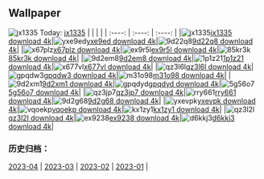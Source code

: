 ## Wallpaper
![jx1335](https://w.wallhaven.cc/full/jx/wallhaven-jx1335.jpg) Today: [jx1335](https://th.wallhaven.cc/small/jx/jx1335.jpg)
|      |      |      |
| :----: | :----: | :----: |
|![jx1335](https://th.wallhaven.cc/small/jx/jx1335.jpg)[jx1335 download 4k](https://wallhaven.cc/w/jx1335)|![yxe9ed](https://th.wallhaven.cc/small/yx/yxe9ed.jpg)[yxe9ed download 4k](https://wallhaven.cc/w/yxe9ed)|![9d22q8](https://th.wallhaven.cc/small/9d/9d22q8.jpg)[9d22q8 download 4k](https://wallhaven.cc/w/9d22q8)|
|![x67plz](https://th.wallhaven.cc/small/x6/x67plz.jpg)[x67plz download 4k](https://wallhaven.cc/w/x67plz)|![ex9r5l](https://th.wallhaven.cc/small/ex/ex9r5l.jpg)[ex9r5l download 4k](https://wallhaven.cc/w/ex9r5l)|![85kr3k](https://th.wallhaven.cc/small/85/85kr3k.jpg)[85kr3k download 4k](https://wallhaven.cc/w/85kr3k)|
|![9d2em8](https://th.wallhaven.cc/small/9d/9d2em8.jpg)[9d2em8 download 4k](https://wallhaven.cc/w/9d2em8)|![1p1z21](https://th.wallhaven.cc/small/1p/1p1z21.jpg)[1p1z21 download 4k](https://wallhaven.cc/w/1p1z21)|![x677vl](https://th.wallhaven.cc/small/x6/x677vl.jpg)[x677vl download 4k](https://wallhaven.cc/w/x677vl)|
|![qz3l6l](https://th.wallhaven.cc/small/qz/qz3l6l.jpg)[qz3l6l download 4k](https://wallhaven.cc/w/qz3l6l)|![gpqdw3](https://th.wallhaven.cc/small/gp/gpqdw3.jpg)[gpqdw3 download 4k](https://wallhaven.cc/w/gpqdw3)|![m31o98](https://th.wallhaven.cc/small/m3/m31o98.jpg)[m31o98 download 4k](https://wallhaven.cc/w/m31o98)|
|![9d2xm1](https://th.wallhaven.cc/small/9d/9d2xm1.jpg)[9d2xm1 download 4k](https://wallhaven.cc/w/9d2xm1)|![gpqdyd](https://th.wallhaven.cc/small/gp/gpqdyd.jpg)[gpqdyd download 4k](https://wallhaven.cc/w/gpqdyd)|![5g56o7](https://th.wallhaven.cc/small/5g/5g56o7.jpg)[5g56o7 download 4k](https://wallhaven.cc/w/5g56o7)|
|![qz3jp7](https://th.wallhaven.cc/small/qz/qz3jp7.jpg)[qz3jp7 download 4k](https://wallhaven.cc/w/qz3jp7)|![rry661](https://th.wallhaven.cc/small/rr/rry661.jpg)[rry661 download 4k](https://wallhaven.cc/w/rry661)|![9d2g68](https://th.wallhaven.cc/small/9d/9d2g68.jpg)[9d2g68 download 4k](https://wallhaven.cc/w/9d2g68)|
|![yxevpk](https://th.wallhaven.cc/small/yx/yxevpk.jpg)[yxevpk download 4k](https://wallhaven.cc/w/yxevpk)|![vqoekp](https://th.wallhaven.cc/small/vq/vqoekp.jpg)[vqoekp download 4k](https://wallhaven.cc/w/vqoekp)|![kx1zy1](https://th.wallhaven.cc/small/kx/kx1zy1.jpg)[kx1zy1 download 4k](https://wallhaven.cc/w/kx1zy1)|
|![qz3l2l](https://th.wallhaven.cc/small/qz/qz3l2l.jpg)[qz3l2l download 4k](https://wallhaven.cc/w/qz3l2l)|![ex9238](https://th.wallhaven.cc/small/ex/ex9238.jpg)[ex9238 download 4k](https://wallhaven.cc/w/ex9238)|![d6kkj3](https://th.wallhaven.cc/small/d6/d6kkj3.jpg)[d6kkj3 download 4k](https://wallhaven.cc/w/d6kkj3)|

### 历史归档：
[2023-04](https://github.com/april-projects/april-wallpaper/tree/main/picture/2023-04/) | [2023-03](https://github.com/april-projects/april-wallpaper/tree/main/picture/2023-03/) | [2023-02](https://github.com/april-projects/april-wallpaper/tree/main/picture/2023-02/) | [2023-01](https://github.com/april-projects/april-wallpaper/tree/main/picture/2023-01/) | 